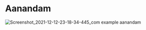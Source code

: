 # Aanandam
![Screenshot_2021-12-12-23-18-34-445_com example aanandam](https://user-images.githubusercontent.com/66688794/148023607-50263db9-8866-4571-b433-939ab23f7f16.jpg)
